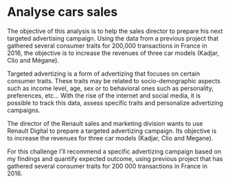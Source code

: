 # Analyse cars sales

The objective of this analysis is to help the sales director to prepare his next targeted advertising campaign. Using the data from a previous project that gathered several consumer traits for 200,000 transactions in France in 2016, the objective is to increase the revenues of three car models (Kadjar, Clio and Mégane).

Targeted advertizing is a form of advertizing that focuses on certain consumer traits. These traits may be related to socio-demographic aspects such as income level, age, sex or to behavioral ones such as personality, preferences, etc... With the rise of the internet and social media, it is possible to track this data, assess specific traits and personalize advertizing campaigns.

The director of the Renault sales and marketing division wants to use Renault Digital to prepare a targeted advertizing campaign. Its objective is to increase the revenues for three car models (Kadjar, Clio and Megane). 

For this challenge I'll recommend a specific advertizing campaign based on my findings and quantify expected outcome, using previous project that has gathered several consumer traits for 200 000 transactions in France in 2016.

